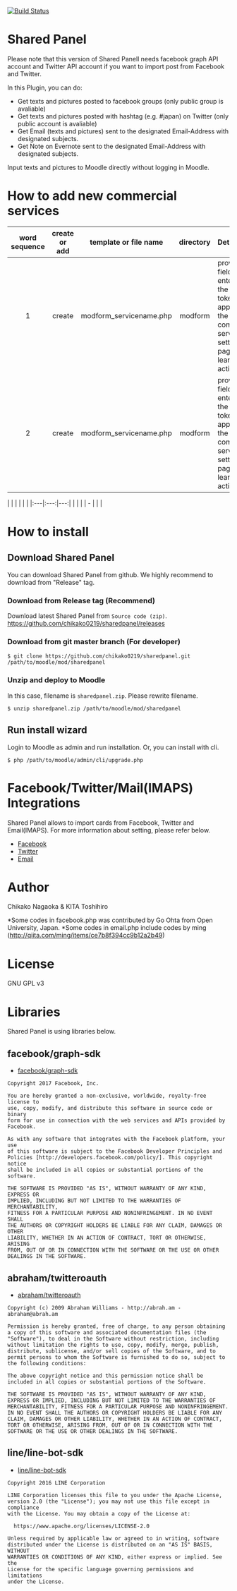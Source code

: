 [![Build Status](https://travis-ci.org/yuesan/sharedpanel.svg?branch=master)](https://travis-ci.org/yuesan/sharedpanel)

# Shared Panel

Please note that this version of Shared Panell needs facebook graph API account
and Twitter API account if you want to import post from Facebook and Twitter.

In this Plugin, you can do:

* Get texts and pictures posted to facebook groups (only public group is avaliable)
* Get texts and pictures posted with hashtag (e.g. #japan) on Twitter (only public account is avaliable)
* Get Email (texts and pictures) sent to the designated Email-Address with designated subjects.
* Get Note on Evernote sent to  the designated Email-Address with designated subjects.

Input texts and pictures to Moodle directly without logging in Moodle.

# How to add new commercial services

| word sequence | create or add | template or file name | directory | Details |
|:---:|:---:|:---:|:---:|:---|
| 1 | create | modform_servicename.php | modform | provides a field for entering the access token and app ID of the commercial service on setting page for learning activities |
| 2 | create | modform_servicename.php | modform | provides a field for entering the access token and app ID of the commercial service on setting page for learning activities |


|  |  |  |  |  | 
|:---|:---:|---:|
|  |  |  | - |  |  | 


# How to install
## Download Shared Panel
You can download Shared Panel from github.
We highly recommend to download from "Release" tag.

### Download from Release tag (Recommend)
Download latest Shared Panel from  `Source code (zip)`. 
https://github.com/chikako0219/sharedpanel/releases

### Download from git master branch (For developer)

``` shell
$ git clone https://github.com/chikako0219/sharedpanel.git /path/to/moodle/mod/sharedpanel
```

### Unzip and deploy to Moodle
In this case, filename is `sharedpanel.zip`. Please rewrite filename.

```
$ unzip sharedpanel.zip /path/to/moodle/mod/sharedpanel
```

## Run install wizard

Login to Moodle as admin and run installation. Or, you can install with cli.

``` shell
$ php /path/to/moodle/admin/cli/upgrade.php
```

# Facebook/Twitter/Mail(IMAPS) Integrations
Shared Panel allows to import cards from Facebook, Twitter and Email(IMAPS). For more information about setting, please refer below.

* [Facebook](https://github.com/chikako0219/sharedpanel/wiki/Facebook)
* [Twitter](https://github.com/chikako0219/sharedpanel/wiki/Twitter)
* [Email](https://github.com/chikako0219/sharedpanel/wiki/Email)

# Author
Chikako Nagaoka & KITA Toshihiro

*Some codes in facebook.php was contributed by Go Ohta from Open University, Japan.
*Some codes in email.php include codes by ming (http://qiita.com/ming/items/ce7b8f394cc9b12a2b49)

# License
GNU GPL v3

# Libraries
Shared Panel is using libraries below.

## facebook/graph-sdk

* [facebook/graph-sdk](https://github.com/facebook/php-graph-sdk)

```
Copyright 2017 Facebook, Inc.

You are hereby granted a non-exclusive, worldwide, royalty-free license to
use, copy, modify, and distribute this software in source code or binary
form for use in connection with the web services and APIs provided by
Facebook.

As with any software that integrates with the Facebook platform, your use
of this software is subject to the Facebook Developer Principles and
Policies [http://developers.facebook.com/policy/]. This copyright notice
shall be included in all copies or substantial portions of the software.

THE SOFTWARE IS PROVIDED "AS IS", WITHOUT WARRANTY OF ANY KIND, EXPRESS OR
IMPLIED, INCLUDING BUT NOT LIMITED TO THE WARRANTIES OF MERCHANTABILITY,
FITNESS FOR A PARTICULAR PURPOSE AND NONINFRINGEMENT. IN NO EVENT SHALL
THE AUTHORS OR COPYRIGHT HOLDERS BE LIABLE FOR ANY CLAIM, DAMAGES OR OTHER
LIABILITY, WHETHER IN AN ACTION OF CONTRACT, TORT OR OTHERWISE, ARISING
FROM, OUT OF OR IN CONNECTION WITH THE SOFTWARE OR THE USE OR OTHER
DEALINGS IN THE SOFTWARE.
```

## abraham/twitteroauth

* [abraham/twitteroauth](https://github.com/abraham/twitteroauth)

```
Copyright (c) 2009 Abraham Williams - http://abrah.am - abraham@abrah.am

Permission is hereby granted, free of charge, to any person obtaining a copy of this software and associated documentation files (the "Software"), to deal in the Software without restriction, including without limitation the rights to use, copy, modify, merge, publish, distribute, sublicense, and/or sell copies of the Software, and to permit persons to whom the Software is furnished to do so, subject to the following conditions:

The above copyright notice and this permission notice shall be included in all copies or substantial portions of the Software.

THE SOFTWARE IS PROVIDED "AS IS", WITHOUT WARRANTY OF ANY KIND, EXPRESS OR IMPLIED, INCLUDING BUT NOT LIMITED TO THE WARRANTIES OF MERCHANTABILITY, FITNESS FOR A PARTICULAR PURPOSE AND NONINFRINGEMENT. IN NO EVENT SHALL THE AUTHORS OR COPYRIGHT HOLDERS BE LIABLE FOR ANY CLAIM, DAMAGES OR OTHER LIABILITY, WHETHER IN AN ACTION OF CONTRACT, TORT OR OTHERWISE, ARISING FROM, OUT OF OR IN CONNECTION WITH THE SOFTWARE OR THE USE OR OTHER DEALINGS IN THE SOFTWARE.
```

## line/line-bot-sdk
* [line/line-bot-sdk](https://github.com/line/line-bot-sdk-php)

```
Copyright 2016 LINE Corporation

LINE Corporation licenses this file to you under the Apache License,
version 2.0 (the "License"); you may not use this file except in compliance
with the License. You may obtain a copy of the License at:

  https://www.apache.org/licenses/LICENSE-2.0

Unless required by applicable law or agreed to in writing, software
distributed under the License is distributed on an "AS IS" BASIS, WITHOUT
WARRANTIES OR CONDITIONS OF ANY KIND, either express or implied. See the
License for the specific language governing permissions and limitations
under the License.
```
